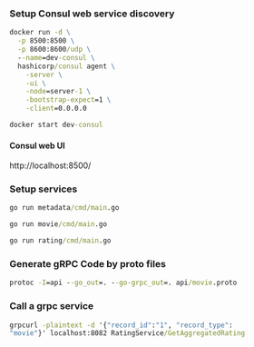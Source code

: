 ### Setup Consul web service discovery

```cmd
docker run -d \
  -p 8500:8500 \
  -p 8600:8600/udp \
  --name=dev-consul \
  hashicorp/consul agent \
    -server \
    -ui \
    -node=server-1 \
    -bootstrap-expect=1 \
    -client=0.0.0.0
```

```cmd
docker start dev-consul
```

#### Consul web UI


http://localhost:8500/


### Setup services

```cmd
go run metadata/cmd/main.go
``` 

```cmd
go run movie/cmd/main.go
```

```cmd
go run rating/cmd/main.go
```


### Generate gRPC Code by proto files

```cmd
protoc -I=api --go_out=. --go-grpc_out=. api/movie.proto
```

### Call a grpc service

```cmd
grpcurl -plaintext -d '{"record_id":"1", "record_type":
"movie"}' localhost:8082 RatingService/GetAggregatedRating
```